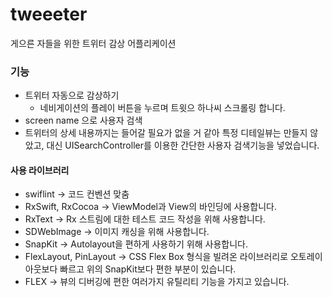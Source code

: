 # tweeeter
게으른 자들을 위한 트위터 감상 어플리케이션



### 기능

* 트위터 자동으로 감상하기
  * 네비게이션의 플레이 버튼을 누르며 트윗으 하나씨 스크롤링 합니다.
* screen name 으로 사용자 검색
* 트위터의 상세 내용까지는 들어갈 필요가 없을 거 같아 특정 디테일뷰는 만들지 않았고, 대신 UISearchController를 이용한 간단한 사용자 검색기능을 넣었습니다.

#### 사용 라이브러리

* swiflint -> 코드 컨벤션 맞춤
* RxSwift, RxCocoa -> ViewModel과 View의 바인딩에 사용합니다.
* RxText -> Rx 스트림에 대한 테스트 코드 작성을 위해 사용합니다.
* SDWebImage -> 이미지 캐싱을 위해 사용합니다.
* SnapKit -> Autolayout을 편하게 사용하기 위해 사용합니다.
* FlexLayout, PinLayout -> CSS Flex Box 형식을 빌려온 라이브러리로 오토레이아웃보다 빠르고 위의 SnapKit보다 편한 부분이 있습니다.
* FLEX -> 뷰의 디버깅에 편한 여러가지 유틸리티 기능을 가지고 있습니다.
